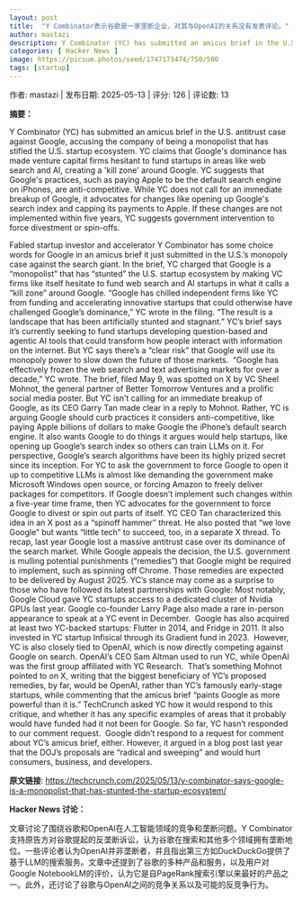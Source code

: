 ```yaml
---
layout: post
title:  "Y Combinator表示谷歌是一家垄断企业，对其与OpenAI的关系没有发表评论。"
author: mastazi
description: Y Combinator (YC) has submitted an amicus brief in the U.S. antitrust case against Google, accusing the company of being a monopolist that has stifled the U.S. startup ecosystem. YC claims that Google's dominance has made venture capital firms hesitant to fund startups in areas like web search and AI, creating a 'kill zone' around Google. YC suggests that Google's practices, such as paying Apple to be the default search engine on iPhones, are anti-competitive. While YC does not call for an immediate breakup of Google, it advocates for changes like opening up Google's search index and capping its payments to Apple. If these changes are not implemented within five years, YC suggests government intervention to force divestment or spin-offs.
categories: [ Hacker News ]
image: https://picsum.photos/seed/1747173474/750/500
tags: [startup]
---
```


作者: mastazi | 发布日期: 2025-05-13 | 评分: 126 | 评论数: 13

**摘要：**

Y Combinator (YC) has submitted an amicus brief in the U.S. antitrust case against Google, accusing the company of being a monopolist that has stifled the U.S. startup ecosystem. YC claims that Google's dominance has made venture capital firms hesitant to fund startups in areas like web search and AI, creating a 'kill zone' around Google. YC suggests that Google's practices, such as paying Apple to be the default search engine on iPhones, are anti-competitive. While YC does not call for an immediate breakup of Google, it advocates for changes like opening up Google's search index and capping its payments to Apple. If these changes are not implemented within five years, YC suggests government intervention to force divestment or spin-offs.

Fabled startup investor and accelerator Y Combinator has some choice words for Google in an amicus brief it just submitted in the U.S.’s monopoly case against the search giant.
In the brief, YC charged that Google is a “monopolist” that has “stunted” the U.S. startup ecosystem by making VC firms like itself hesitate to fund web search and AI startups in what it calls a “kill zone” around Google.
“Google has chilled independent firms like YC from funding and accelerating innovative startups that could otherwise have challenged Google’s dominance,” YC wrote in the filing. “The result is a landscape that has been artificially stunted and stagnant.”
YC’s brief says it’s currently seeking to fund startups developing question-based and agentic AI tools that could transform how people interact with information on the internet. But YC says there’s a “clear risk” that Google will use its monopoly power to slow down the future of those markets. 
“Google has effectively frozen the web search and text advertising markets for over a decade,” YC wrote.
The brief, filed May 9, was spotted on X by VC Sheel Mohnot, the general partner of Better Tomorrow Ventures and a prolific social media poster.
But YC isn’t calling for an immediate breakup of Google, as its CEO Garry Tan made clear in a reply to Mohnot.
Rather, YC is arguing Google should curb practices it considers anti-competitive, like paying Apple billions of dollars to make Google the iPhone’s default search engine. It also wants Google to do things it argues would help startups, like opening up Google’s search index so others can train LLMs on it.
For perspective, Google’s search algorithms have been its highly prized secret since its inception. For YC to ask the government to force Google to open it up to competitive LLMs is almost like demanding the government make Microsoft Windows open source, or forcing Amazon to freely deliver packages for competitors.
If Google doesn’t implement such changes within a five-year time frame, then YC advocates for the government to force Google to divest or spin out parts of itself. YC CEO Tan characterized this idea in an X post as a “spinoff hammer” threat. He also posted that “we love Google” but wants “little tech” to succeed, too, in a separate X thread.
To recap, last year Google lost a massive antitrust case over its dominance of the search market. While Google appeals the decision, the U.S. government is mulling potential punishments (“remedies”) that Google might be required to implement, such as spinning off Chrome. Those remedies are expected to be delivered by August 2025.
YC’s stance may come as a surprise to those who have followed its latest partnerships with Google: Most notably, Google Cloud gave YC startups access to a dedicated cluster of Nvidia GPUs last year. Google co-founder Larry Page also made a rare in-person appearance to speak at a YC event in December. 
Google has also acquired at least two YC-backed startups: Flutter in 2014, and Fridge in 2011. It also invested in YC startup Infisical through its Gradient fund in 2023. 
However, YC is also closely tied to OpenAI, which is now directly competing against Google on search. OpenAI’s CEO Sam Altman used to run YC, while OpenAI was the first group affiliated with YC Research. 
That’s something Mohnot pointed to on X, writing that the biggest beneficiary of YC’s proposed remedies, by far, would be OpenAI, rather than YC’s famously early-stage startups, while commenting that the amicus brief “paints Google as more powerful than it is.”
TechCrunch asked YC how it would respond to this critique, and whether it has any specific examples of areas that it probably would have funded had it not been for Google. So far, YC hasn’t responded to our comment request. 
Google didn’t respond to a request for comment about YC’s amicus brief, either. However, it argued in a blog post last year that the DOJ’s proposals are “radical and sweeping” and would hurt consumers, business, and developers.

**原文链接**: https://techcrunch.com/2025/05/13/y-combinator-says-google-is-a-monopolist-that-has-stunted-the-startup-ecosystem/

**Hacker News 讨论：**

文章讨论了围绕谷歌和OpenAI在人工智能领域的竞争和垄断问题。Y Combinator支持原告方对谷歌提起的反垄断诉讼，认为谷歌在搜索和其他多个领域拥有垄断地位。一些评论者认为OpenAI并非垄断者，并且指出第三方如DuckDuckGo提供了基于LLM的搜索服务。文章中还提到了谷歌的多种产品和服务，以及用户对Google NotebookLM的评价，认为它是自PageRank搜索引擎以来最好的产品之一。此外，还讨论了谷歌与OpenAI之间的竞争关系以及可能的反竞争行为。

